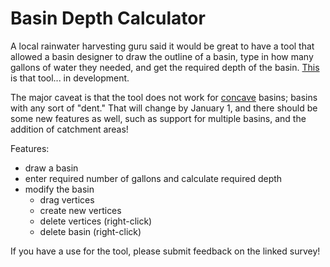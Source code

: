 # Basin Depth Calculator #

A local rainwater harvesting guru said it would be great to have a tool that allowed a basin designer
to draw the outline of a basin, type in how many gallons of water they needed, and get the required
depth of the basin.  [This](http://www.threerightangles.com/basindepth/) is that tool... in development.

The major caveat is that the tool does not work for [concave](https://en.wikipedia.org/wiki/Concave) basins; basins with any sort of "dent."
That will change by January 1, and there should be some new features as well, such as support
for multiple basins, and the addition of catchment areas!

Features:
* draw a basin
* enter required number of gallons and calculate required depth
* modify the basin
  * drag vertices
  * create new vertices
  * delete vertices (right-click)
  * delete basin (right-click)

If you have a use for the tool, please submit feedback on the linked survey!
